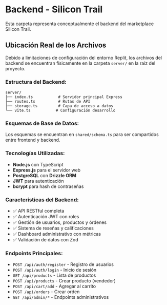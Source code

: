 # Backend - Silicon Trail

Esta carpeta representa conceptualmente el backend del marketplace Silicon Trail.

## Ubicación Real de los Archivos

Debido a limitaciones de configuración del entorno Replit, los archivos del backend se encuentran físicamente en la carpeta `server/` en la raíz del proyecto.

### Estructura del Backend:
```
server/
├── index.ts           # Servidor principal Express
├── routes.ts          # Rutas de API
├── storage.ts         # Capa de acceso a datos
└── vite.ts           # Configuración desarrollo

```

### Esquemas de Base de Datos:
Los esquemas se encuentran en `shared/schema.ts` para ser compartidos entre frontend y backend.

### Tecnologías Utilizadas:
- **Node.js** con TypeScript
- **Express.js** para el servidor web
- **PostgreSQL** con **Drizzle ORM** 
- **JWT** para autenticación
- **bcrypt** para hash de contraseñas

### Características del Backend:
- ✅ API RESTful completa
- ✅ Autenticación JWT con roles
- ✅ Gestión de usuarios, productos y órdenes
- ✅ Sistema de reseñas y calificaciones
- ✅ Dashboard administrativo con métricas
- ✅ Validación de datos con Zod

### Endpoints Principales:
- `POST /api/auth/register` - Registro de usuarios
- `POST /api/auth/login` - Inicio de sesión
- `GET /api/products` - Lista de productos
- `POST /api/products` - Crear producto (vendedor)
- `POST /api/cart/add` - Agregar al carrito
- `POST /api/orders` - Crear orden
- `GET /api/admin/*` - Endpoints administrativos